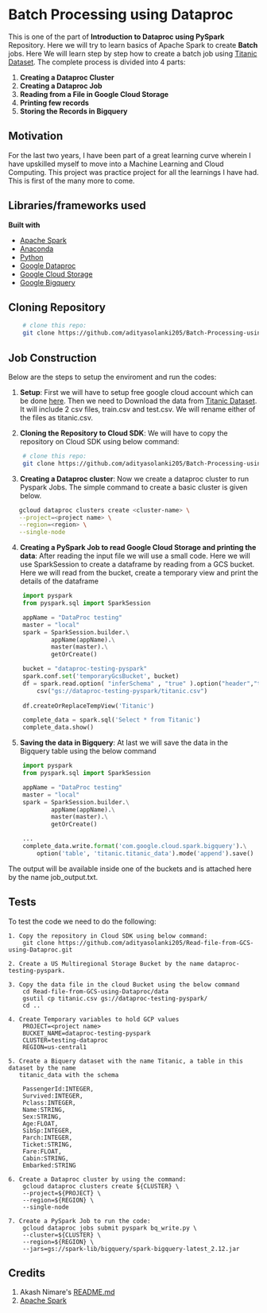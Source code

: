 # Batch Processing using Dataproc
This is one of the part of **Introduction to Dataproc using PySpark** Repository. Here we will try to learn basics of Apache Spark to create **Batch** jobs. Here We will learn step by step how to create a batch job using [Titanic Dataset](https://www.kaggle.com/c/titanic). The complete process is divided into 4 parts:

1. **Creating a Dataproc Cluster**
2. **Creating a Dataproc Job**
3. **Reading from a File in Google Cloud Storage**
4. **Printing few records**
5.  **Storing the Records in Bigquery**


## Motivation
For the last two years, I have been part of a great learning curve wherein I have upskilled myself to move into a Machine Learning and Cloud Computing. This project was practice project for all the learnings I have had. This is first of the many more to come. 
 

## Libraries/frameworks used

<b>Built with</b>
- [Apache Spark](https://spark.apache.org/)
- [Anaconda](https://www.anaconda.com/)
- [Python](https://www.python.org/)
- [Google Dataproc](https://cloud.google.com/dataproc)
- [Google Cloud Storage](https://cloud.google.com/storage)
- [Google Bigquery](https://cloud.google.com/bigquery)

## Cloning Repository

```bash
    # clone this repo:
    git clone https://github.com/adityasolanki205/Batch-Processing-using-Dataproc.git
```

## Job Construction

Below are the steps to setup the enviroment and run the codes:

1. **Setup**: First we will have to setup free google cloud account which can be done [here](https://cloud.google.com/free). Then we need to Download the data from [Titanic Dataset](https://www.kaggle.com/c/titanic/data). It will include 2 csv files, train.csv and test.csv. We will rename either of the files as titanic.csv. 

2. **Cloning the Repository to Cloud SDK**: We will have to copy the repository on Cloud SDK using below command:

```bash
    # clone this repo:
    git clone https://github.com/adityasolanki205/Batch-Processing-using-Dataproc.git
```

3. **Creating a Dataproc cluster**: Now we create a dataproc cluster to run Pyspark Jobs. The simple command to create a basic cluster is given below.

```bash
   gcloud dataproc clusters create <cluster-name> \
   --project=<project name> \
   --region=<region> \
   --single-node 
``` 

4. **Creating a PySpark Job to read Google Cloud Storage and printing the data**: After reading the input file we will use a small code. Here we will use SparkSession to create a dataframe by reading from a GCS bucket. Here we will read from the bucket, create a temporary view and print the details of the dataframe

```python
    import pyspark
    from pyspark.sql import SparkSession

    appName = "DataProc testing"
    master = "local"
    spark = SparkSession.builder.\
            appName(appName).\
            master(master).\
            getOrCreate()     

    bucket = "dataproc-testing-pyspark"
    spark.conf.set('temporaryGcsBucket', bucket)
    df = spark.read.option( "inferSchema" , "true" ).option("header","true").\
        csv("gs://dataproc-testing-pyspark/titanic.csv")
    
    df.createOrReplaceTempView('Titanic')

    complete_data = spark.sql('Select * from Titanic')
    complete_data.show()

``` 
5. **Saving the data in Bigquery**: At last we will save the data in the Bigquery table using the below command
```python
    import pyspark
    from pyspark.sql import SparkSession

    appName = "DataProc testing"
    master = "local"
    spark = SparkSession.builder.\
            appName(appName).\
            master(master).\
            getOrCreate()     

    ...
    complete_data.write.format('com.google.cloud.spark.bigquery').\
        option('table', 'titanic.titanic_data').mode('append').save()

``` 

The output will be available inside one of the buckets and is attached here by the name job_output.txt. 


## Tests
To test the code we need to do the following:

    1. Copy the repository in Cloud SDK using below command:
        git clone https://github.com/adityasolanki205/Read-file-from-GCS-using-Dataproc.git
    
    2. Create a US Multiregional Storage Bucket by the name dataproc-testing-pyspark.
    
    3. Copy the data file in the cloud Bucket using the below command
        cd Read-file-from-GCS-using-Dataproc/data
        gsutil cp titanic.csv gs://dataproc-testing-pyspark/
        cd ..

    4. Create Temporary variables to hold GCP values
        PROJECT=<project name>
        BUCKET_NAME=dataproc-testing-pyspark
        CLUSTER=testing-dataproc
        REGION=us-central1
        
    5. Create a Biquery dataset with the name Titanic, a table in this dataset by the name 
       titanic_data with the schema
        
        PassengerId:INTEGER,
        Survived:INTEGER,
        Pclass:INTEGER,
        Name:STRING,
        Sex:STRING,
        Age:FLOAT,
        SibSp:INTEGER,
        Parch:INTEGER,
        Ticket:STRING,
        Fare:FLOAT,
        Cabin:STRING,
        Embarked:STRING
    
    6. Create a Dataproc cluster by using the command:
        gcloud dataproc clusters create ${CLUSTER} \
        --project=${PROJECT} \
        --region=${REGION} \
        --single-node 
    
    7. Create a PySpark Job to run the code:
        gcloud dataproc jobs submit pyspark bq_write.py \
        --cluster=${CLUSTER} \
        --region=${REGION} \
        --jars=gs://spark-lib/bigquery/spark-bigquery-latest_2.12.jar


## Credits
1. Akash Nimare's [README.md](https://gist.github.com/akashnimare/7b065c12d9750578de8e705fb4771d2f#file-readme-md)
2. [Apache Spark](https://spark.apache.org/)
